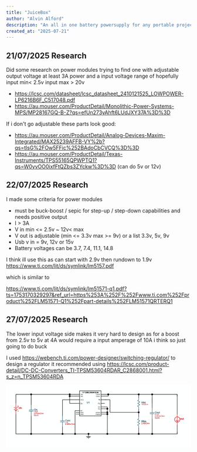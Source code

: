 ```yaml
---
title: "JuiceBox"
author: "Alvin Alford"
description: "An all in one battery powersupply for any portable project"
created_at: "2025-07-21"
---
```


## 21/07/2025 Research

Did some research on power modules trying to find one with adjustable output voltage at least 3A power and a input voltage range of hopefully input min< 2.5v input max > 20v

- https://lcsc.com/datasheet/lcsc_datasheet_2410121525_LOWPOWER-LP6216B6F_C517048.pdf
- https://au.mouser.com/ProductDetail/Monolithic-Power-Systems-MPS/MP28167GQ-B-Z?qs=efUn273yAhft6LUdJXY37A%3D%3D

If i don't go adjustable these parts look good:

- https://au.mouser.com/ProductDetail/Analog-Devices-Maxim-Integrated/MAX25239AFFB-VY%2b?qs=tlsG%2FOw5FFic%252BAdoCbCVCQ%3D%3D
- https://au.mouser.com/ProductDetail/Texas-Instruments/TPS55165QPWPTQ1?qs=W0yvOO0ixfFtQZbs3ZYckw%3D%3D (can do 5v or 12v)

## 22/07/2025 Research

I made some criteria for power modules

- must be buck-boost / sepic for step-up / step-down capabilities and needs positive output
- I > 3A
- V in min <= 2.5v ~ 12v< max
- V out is adjustable (min <= 3.3v max >= 9v) or a list 3.3v, 5v, 9v
- Usb v in = 9v, 12v or 15v
- Battery voltages can be 3.7, 7.4, 11.1, 14.8

I think ill use this as can start with 2.9v then rundown to 1.9v
https://www.ti.com/lit/ds/symlink/lm5157.pdf

which is similar to

https://www.ti.com/lit/ds/symlink/lm51571-q1.pdf?ts=1753170329297&ref_url=https%253A%252F%252Fwww.ti.com%252Fproduct%252FLM51571-Q1%252Fpart-details%252FLM51571QRTERQ1

## 27/07/2025 Research

The lower input voltage side makes it very hard to design as for a boost from 2.5v to 5v at 4A would require a input amperage of 10A i think so just going to do buck

I used https://webench.ti.com/power-designer/switching-regulator/ to design a regulator it recommended using https://lcsc.com/product-detail/DC-DC-Converters_TI-TPSM53604RDAR_C2868001.html?s_z=n_TPSM53604RDA

![Schematic for convertor.](images\convertor_schematic.PNG)

